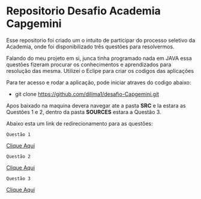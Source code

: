 # Repositorio Desafio Academia Capgemini

Esse repositorio foi criado um o intuito de participar do processo seletivo da Academia, onde foi disponibilizado três questões para resolvermos.

Falando do meu projeto em si, junca tinha programado nada em JAVA essa questões fizeram procurar os conhecimentos e aprendizados para resolução das mesma. Utilizei o Eclipe para criar os codigos das aplicações

Para ter acesso e rodar a aplicação, pode iniciar atraves do codigo abaixo:
  
  * git clone https://github.com/dilima1/desafio-Capgemini.git

Apos baixado na maquina devera navegar ate a pasta **SRC** e la estara as Questões 1 e 2, dentro da pasta **SOURCES** estara a Questão 3.

Abaixo esta um link de redirecionamento para as questões:


~~~Questão 1
Questão 1
~~~
[Clique Aqui](https://github.com/dilima1/desafio-Capgemini/blob/main/src/Quest1.java)


~~~Questão 2 
Questão 2
~~~
[Clique Aqui](https://github.com/dilima1/desafio-Capgemini/blob/main/src/Quest2.java)


~~~Questão 3
Questão 3
~~~
[Clique Aqui](https://github.com/dilima1/desafio-Capgemini/blob/main/src/sources/Anagrama.java)





